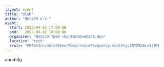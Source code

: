 ```yaml
---
layout: event
title: "blub"
author: "Netz39 e.V." 
event:
  start: 2025-04-16 17:00:00 
  end:   2025-04-16 19:00:00 
  organizer: "Netz39 Team <kontakt@netz39.de>" 
  location: "test"
  rrule: "FREQ=ScheduledEventRecurrenceFrequency.monthly;INTERVAL=1;BYDAY=32,;"
---
```

<!-- event imported from discord manual changes may be overwritten -->
abcdefg